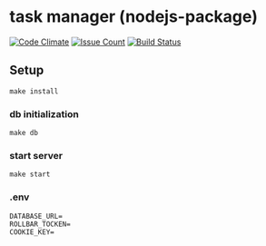 # task manager (nodejs-package)

[![Code Climate](https://codeclimate.com/github/vishenkov/project-lvl4-s113/badges/gpa.svg)](https://codeclimate.com/github/vishenkov/project-lvl4-s113)
[![Issue Count](https://codeclimate.com/github/vishenkov/project-lvl4-s113/badges/issue_count.svg)](https://codeclimate.com/github/vishenkov/project-lvl4-s113)
[![Build Status](https://travis-ci.org/vishenkov/project-lvl4-s113.svg?branch=master)](https://travis-ci.org/vishenkov/project-lvl4-s113)

## Setup

```
make install
```

### db initialization

```
make db
```

### start server

```
make start
```

### .env

```
DATABASE_URL=
ROLLBAR_TOCKEN=
COOKIE_KEY=
```